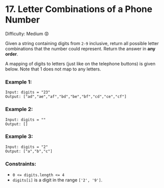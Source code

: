 # 17. Letter Combinations of a Phone Number
Difficulty: Medium :rage:

Given a string containing digits from `2-9` inclusive, return all possible letter combinations that the number could represent. Return the answer in **any order**.

A mapping of digits to letters (just like on the telephone buttons) is given below. Note that 1 does not map to any letters.


### Example 1:
```
Input: digits = "23"
Output: ["ad","ae","af","bd","be","bf","cd","ce","cf"]
```
### Example 2:
```
Input: digits = ""
Output: []
```
### Example 3:
```
Input: digits = "2"
Output: ["a","b","c"]
```

### Constraints:

- `0 <= digits.length <= 4`
- `digits[i]` is a digit in the range `['2', '9']`.

